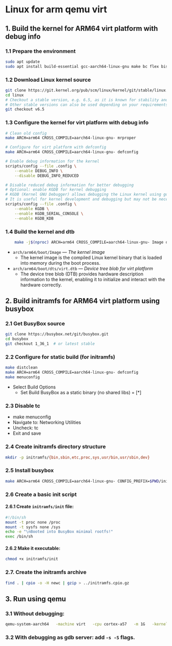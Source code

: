 # Linux for arm qemu virt

## 1. Build the kernel for ARM64 virt platform with debug info
### 1.1 Prepare the environment
```bash   
sudo apt update
sudo apt install build-essential gcc-aarch64-linux-gnu make bc flex bison libssl-dev libncurses-dev qemu-system-arm gdb-multiarch
```   

### 1.2 Download Linux kernel source
```bash   
git clone https://git.kernel.org/pub/scm/linux/kernel/git/stable/linux.git
cd linux
# Checkout a stable version, e.g. 6.5, as it is known for stability and compatibility.
# Other stable versions can also be used depending on your requirements.
git checkout v6.5
```

### 1.3 Configure the kernel for virt platform with debug info
```bash   
# Clean old config
make ARCH=arm64 CROSS_COMPILE=aarch64-linux-gnu- mrproper

# Configure for virt platform with defconfig
make ARCH=arm64 CROSS_COMPILE=aarch64-linux-gnu- defconfig

# Enable debug information for the kernel
scripts/config --file .config \
    --enable DEBUG_INFO \
    --disable DEBUG_INFO_REDUCED

# Disable reduced debug information for better debugging
# Optional: enable KGDB for kernel debugging
# KGDB (Kernel GNU Debugger) allows debugging the Linux kernel using gdb.
# It is useful for kernel development and debugging but may not be necessary for production builds.
scripts/config --file .config \
    --enable KGDB \
    --enable KGDB_SERIAL_CONSOLE \
    --enable KGDB_KDB
```   

### 1.4 Build the kernel and dtb
```bash   
    make -j$(nproc) ARCH=arm64 CROSS_COMPILE=aarch64-linux-gnu- Image dtbs
```   
- `arch/arm64/boot/Image` — _The kernel image_
    - The kernel image is the compiled Linux kernel binary that is loaded into memory during the boot process.
- `arch/arm64/boot/dts/virt.dtb` — _Device tree blob for virt platform_
    - The device tree blob (DTB) provides hardware description information to the kernel, enabling it to initialize and interact with the hardware correctly.

## 2. Build initramfs for ARM64 virt platform using busybox
### 2.1 Get BusyBox source
```bash   
git clone https://busybox.net/git/busybox.git
cd busybox
git checkout 1_36_1  # or latest stable
```   

### 2.2 Configure for static build (for initramfs)
```bash   
make distclean
make ARCH=arm64 CROSS_COMPILE=aarch64-linux-gnu- defconfig
make menuconfig
```   
- Select Build Options 
    - Set Build BusyBox as a static binary (no shared libs) = [*]

### 2.3 Disable tc
- make menuconfig
- Navigate to: Networking Utilities
- Uncheck: tc
- Exit and save

### 2.4 Create initramfs directory structure
```bash   
mkdir -p initramfs/{bin,sbin,etc,proc,sys,usr/bin,usr/sbin,dev}
```

### 2.5 Install busybox
```bash   
make ARCH=arm64 CROSS_COMPILE=aarch64-linux-gnu- CONFIG_PREFIX=$PWD/initramfs/ install
```

### 2.6 Create a basic init script
#### 2.6.1 Create `initramfs/init` file:                
```bash   
#!/bin/sh
mount -t proc none /proc
mount -t sysfs none /sys
echo -e "\nBooted into BusyBox minimal rootfs!"
exec /bin/sh
```

#### 2.6.2 Make it executable:
```bash   
chmod +x initramfs/init
```
### 2.7. Create the initramfs archive
```bash   
find . | cpio -o -H newc | gzip > ../initramfs.cpio.gz
```   

## 3. Run using qemu
### 3.1 Without debugging: 
```bash   
qemu-system-aarch64   -machine virt   -cpu cortex-a57   -m 1G   -kernel arch/arm64/boot/Image   -initrd initramfs.cpio.gz   -append "console=ttyAMA0 nokaslr"   -nographic
```   

### 3.2 With debugging as gdb server: add `-s -S` flags.

